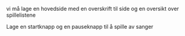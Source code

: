 vi må lage en hovedside med en overskrift til side og en oversikt over spillelistene





Lage en startknapp og en pauseknapp til å spille av sanger